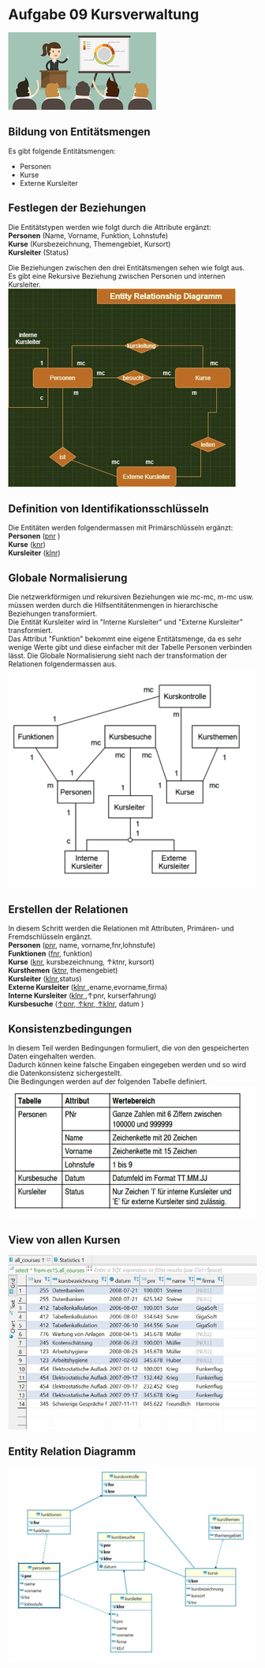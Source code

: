 # Aufgabe 09 Kursverwaltung  
![Kurse](/Bilder/kurse.png)  

## Bildung von Entitätsmengen
Es gibt folgende Entitätsmengen:
- Personen
- Kurse
- Externe Kursleiter  

## Festlegen der Beziehungen  
Die Entitätstypen werden wie folgt durch die Attribute ergänzt:  
**Personen** (Name, Vorname, Funktion, Lohnstufe)   
**Kurse** (Kursbezeichnung, Themengebiet, Kursort)   
**Kursleiter** (Status) 

Die Beziehungen zwischen den drei Entitätsmengen sehen wie folgt aus.    
Es gibt eine Rekursive Beziehung zwischen Personen und internen Kursleiter. 
![task09_erd1](/Bilder/Task09_erd_1.jpg) 


## Definition von Identifikationsschlüsseln
Die Entitäten werden folgendermassen mit Primärschlüsseln ergänzt:    
**Personen** (<ins>pnr</ins> )   
**Kurse** (<ins>knr</ins>)   
**Kursleiter** (<ins>klnr</ins>)  

## Globale Normalisierung  
Die netzwerkförmigen und rekursiven Beziehungen wie mc-mc, m-mc usw. müssen werden durch die Hilfsentitätenmengen in hierarchische Beziehungen transformiert.   
Die Entität Kursleiter wird in "Interne Kursleiter" und "Externe Kursleiter" transformiert.  
Das Attribut "Funktion" bekommt eine eigene Entitätsmenge, da es sehr wenige Werte gibt und diese einfacher mit der Tabelle Personen verbinden lässt. 
Die Globale Normalisierung sieht nach der transformation der Relationen folgendermassen aus. 
![task09_globale_norm.](/Bilder/task09_globale_norm.jpg) 


## Erstellen der Relationen 
In diesem Schritt werden die Relationen mit Attributen, Primären- und Fremdschlüsseln ergänzt.  
**Personen** (<ins>pnr</ins>, name, vorname,fnr,lohnstufe)   
**Funktionen** (<ins>fnr</ins>, funktion)   
**Kurse** (<ins>knr</ins>, kursbezeichnung, ↑ktnr, kursort)  
**Kursthemen** (<ins>ktnr</ins>, themengebiet)     
**Kursleiter** (<ins>klnr</ins>,status)  
**Externe Kursleiter** (<ins>klnr </ins>,ename,evorname,firma)  
**Interne Kursleiter** (<ins>klnr </ins>,↑pnr, kurserfahrung)  
**Kursbesuche** (<ins>↑pnr</ins>,<ins> ↑knr</ins>,<ins> ↑klnr</ins>, datum )  

## Konsistenzbedingungen
In diesem Teil werden Bedingungen formuliert, die von den gespeicherten Daten eingehalten werden.  
Dadurch können keine falsche Eingaben eingegeben werden und so wird die Datenkonsistenz sichergestellt.  
Die Bedingungen werden auf der folgenden Tabelle definiert.
![task09_konsistenz bedingungen](/Bilder/Task09_kons_bed.jpg) 

## View von allen Kursen
![task09_view](/Bilder/task09_view.jpg) 


## Entity Relation Diagramm 

![task09_erd](/Bilder/task09_erd.jpg) 




